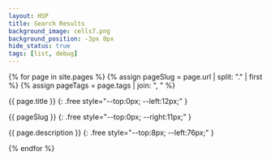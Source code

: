 ```yaml
---
layout: HSP
title: Search Results
background_image: cells7.png
background_position: -3px 0px
hide_status: true
tags: [list, debug]
---
```


{% for page in site.pages %}
{% assign pageSlug = page.url | split: "." | first %}
{% assign pageTags = page.tags | join: ", " %}

<div class="linktile center" markdown="1" data-url="{{ pageSlug }}" data-tags="{{ pageTags }}" data-listpage="{{ page.list_page }}">
{{ page.title }}
{: .free style="--top:0px; --left:12px;" }

{{ pageSlug }}
{: .free style="--top:0px; --right:11px;" }

{{ page.description }}
{: .free style="--top:8px; --left:76px;" }
</div>

{% endfor %}
